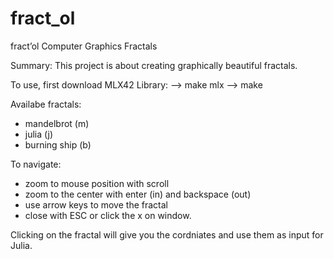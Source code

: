 # fract_ol

fract’ol 
Computer Graphics Fractals

Summary: This project is about creating graphically beautiful fractals.

To use, first download MLX42 Library:
--> make mlx
--> make

Availabe fractals:
- mandelbrot (m)
- julia (j)
- burning ship (b)

To navigate:
- zoom to mouse position with scroll
- zoom to the center with enter (in) and backspace (out) 
- use arrow keys to move the fractal
- close with ESC or click the x on window.

Clicking on the fractal will give you the cordniates and use them as input for Julia.
